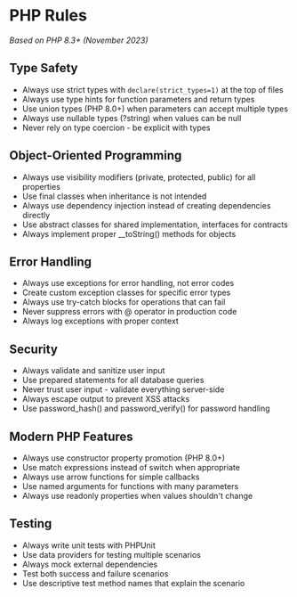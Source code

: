 # PHP Rules

*Based on PHP 8.3+ (November 2023)*

## Type Safety
- Always use strict types with `declare(strict_types=1)` at the top of files
- Always use type hints for function parameters and return types
- Use union types (PHP 8.0+) when parameters can accept multiple types
- Always use nullable types (?string) when values can be null
- Never rely on type coercion - be explicit with types

## Object-Oriented Programming
- Always use visibility modifiers (private, protected, public) for all properties
- Use final classes when inheritance is not intended
- Always use dependency injection instead of creating dependencies directly
- Use abstract classes for shared implementation, interfaces for contracts
- Always implement proper __toString() methods for objects

## Error Handling
- Always use exceptions for error handling, not error codes
- Create custom exception classes for specific error types
- Always use try-catch blocks for operations that can fail
- Never suppress errors with @ operator in production code
- Always log exceptions with proper context

## Security
- Always validate and sanitize user input
- Use prepared statements for all database queries
- Never trust user input - validate everything server-side
- Always escape output to prevent XSS attacks
- Use password_hash() and password_verify() for password handling

## Modern PHP Features
- Always use constructor property promotion (PHP 8.0+)
- Use match expressions instead of switch when appropriate
- Always use arrow functions for simple callbacks
- Use named arguments for functions with many parameters
- Always use readonly properties when values shouldn't change

## Testing
- Always write unit tests with PHPUnit
- Use data providers for testing multiple scenarios
- Always mock external dependencies
- Test both success and failure scenarios
- Use descriptive test method names that explain the scenario